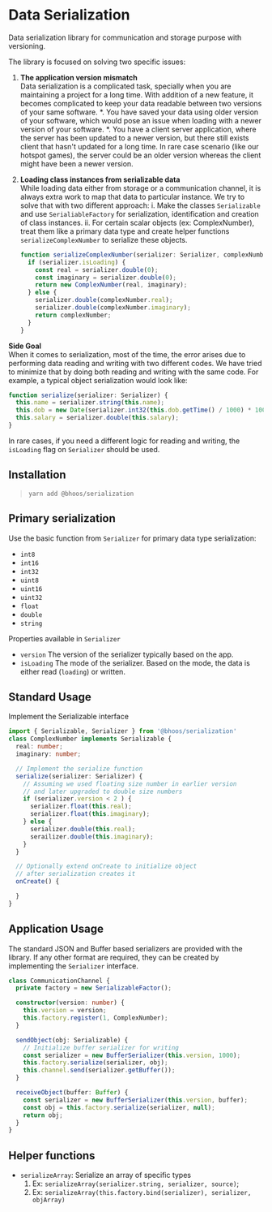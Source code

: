# Data Serialization
Data serialization library for communication and storage purpose with versioning.

The library is focused on solving two specific issues:
1. **The application version mismatch**\
   Data serialization is a complicated task, specially when you are maintaining a
    project for a long time. With addition of a new feature, it becomes complicated
    to keep your data readable between two versions of your same software.
    *. You have saved your data using older version of your software, which would pose
       an issue when loading with a newer version of your software.
    *. You have a client server application, where the server has been updated to a
       newer version, but there still exists client that hasn't updated for a long
       time. In rare case scenario (like our hotspot games), the server could be an
       older version whereas the client might have been a newer version.

2. **Loading class instances from serializable data**\
   While loading data either from storage or a communication channel, it is always
   extra work to map that data to particular instance. We try to solve that with
   two different approach:
   i. Make the classes `Serializable` and use `SerialiableFactory` for serialization,
      identification and creation of class instances.
   ii. For certain scalar objects (ex: ComplexNumber), treat them like a primary data
      type and create helper functions `serializeComplexNumber` to serialize these objects.
      ```javascript
      function serializeComplexNumber(serializer: Serializer, complexNumber: ComplexNumber) {
        if (serializer.isLoading) {
          const real = serializer.double(0);
          const imaginary = serializer.double(0);
          return new ComplexNumber(real, imaginary);
        } else {
          serializer.double(complexNumber.real);
          serializer.double(complexNumber.imaginary);
          return complexNumber;
        }
      }
      ```
**Side Goal**\
When it comes to serialization, most of the time, the error arises due to performing
data reading and writing with two different codes. We have tried to minimize that
by doing both reading and writing with the same code. For example, a typical object
serialization would look like:
```javascript
function serialize(serializer: Serializer) {
  this.name = serializer.string(this.name);
  this.dob = new Date(serializer.int32(this.dob.getTime() / 1000) * 1000);
  this.salary = serializer.double(this.salary);
}
```
In rare cases, if you need a different logic for reading and writing, the `isLoading`
flag on `Serializer` should be used.

## Installation
> `yarn add @bhoos/serialization`

## Primary serialization
Use the basic function from `Serializer` for primary data type serialization:
* `int8`
* `int16`
* `int32`
* `uint8`
* `uint16`
* `uint32`
* `float`
* `double`
* `string`

Properties available in `Serializer`
* `version` The version of the serializer typically based on the app.
* `isLoading` The mode of the serializer. Based on the mode, the
data is either read (`loading`) or written.

## Standard Usage
Implement the Serializable interface
```typescript
import { Serializable, Serializer } from '@bhoos/serialization'
class ComplexNumber implements Serializable {
  real: number;
  imaginary: number;

  // Implement the serialize function
  serialize(serializer: Serializer) {
    // Assuming we used floating size number in earlier version
    // and later upgraded to double size numbers
    if (serializer.version < 2 ) {
      serializer.float(this.real);
      serializer.float(this.imaginary);
    } else {
      serializer.double(this.real);
      serailizer.double(this.imaginary);
    }
  }

  // Optionally extend onCreate to initialize object
  // after serialization creates it
  onCreate() {

  }
}
```

## Application Usage
The standard JSON and Buffer based serializers are provided
with the library. If any other format are required, they
can be created by implementing the `Serializer` interface.
```typescript
class CommunicationChannel {
  private factory = new SerializableFactor();

  constructor(version: number) {
    this.version = version;
    this.factory.register(1, ComplexNumber);
  }

  sendObject(obj: Serializable) {
    // Initialize buffer serializer for writing
    const serializer = new BufferSerializer(this.version, 1000);
    this.factory.serialize(serializer, obj);
    this.channel.send(serializer.getBuffer());
  }

  receiveObject(buffer: Buffer) {
    const serializer = new BufferSerializer(this.version, buffer);
    const obj = this.factory.serialize(serializer, null);
    return obj;
  }
}
```

## Helper functions
* `serializeArray`: Serialize an array of specific types<br/>
  1. Ex: `serializeArray(serializer.string, serializer, source)`;
  2. Ex: `serializeArray(this.factory.bind(serializer), serializer, objArray)`


